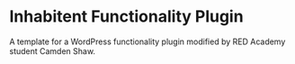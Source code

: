 # Inhabitent Functionality Plugin

A template for a WordPress functionality plugin modified by RED Academy student Camden Shaw.
